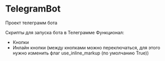 # TelegramBot
Проект телеграмм бота

Скрипты для запуска бота в Телеграмме
Функционал:
- Кнопки
- Инлайн кнопки (между кнопками можно переключаться, для этого нужно изменить флаг use_inline_markup (по умолчанию True))
